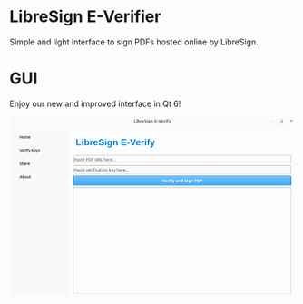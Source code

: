 # LibreSign E-Verifier

Simple and light interface to sign PDFs hosted online by LibreSign.


# GUI

Enjoy our new and improved interface in Qt 6!

![GUI](/static/print_main_screen.png)


